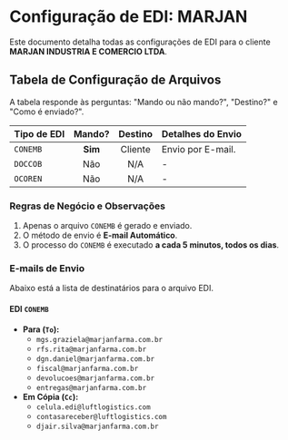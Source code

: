 # Configuração de EDI: MARJAN

Este documento detalha todas as configurações de EDI para o cliente **MARJAN INDUSTRIA E COMERCIO LTDA**.

## Tabela de Configuração de Arquivos

A tabela responde às perguntas: "Mando ou não mando?", "Destino?" e "Como é enviado?".

| Tipo de EDI | Mando? | Destino | Detalhes do Envio |
| :---------- | :----: | :-------: | :--------------------------------------------------- |
| `CONEMB`    | **Sim**| Cliente   | Envio por E-mail.|
| `DOCCOB`    | Não    | N/A       | - |
| `OCOREN`    | Não    | N/A       | - |

### Regras de Negócio e Observações
1.  Apenas o arquivo `CONEMB` é gerado e enviado.
2.  O método de envio é **E-mail Automático**.
3.  O processo do `CONEMB` é executado **a cada 5 minutos, todos os dias**.

### E-mails de Envio
<div id="emails-de-envio"></div>

Abaixo está a lista de destinatários para o arquivo EDI.

#### **EDI `CONEMB`**
* **Para (`To`):**
    * `mgs.graziela@marjanfarma.com.br`
    * `rfs.rita@marjanfarma.com.br`
    * `dgn.daniel@marjanfarma.com.br`
    * `fiscal@marjanfarma.com.br`
    * `devolucoes@marjanfarma.com.br`
    * `entregas@marjanfarma.com.br`
* **Em Cópia (`Cc`):**
    * `celula.edi@luftlogistics.com`
    * `contasareceber@luftlogistics.com`
    * `djair.silva@marjanfarma.com.br`